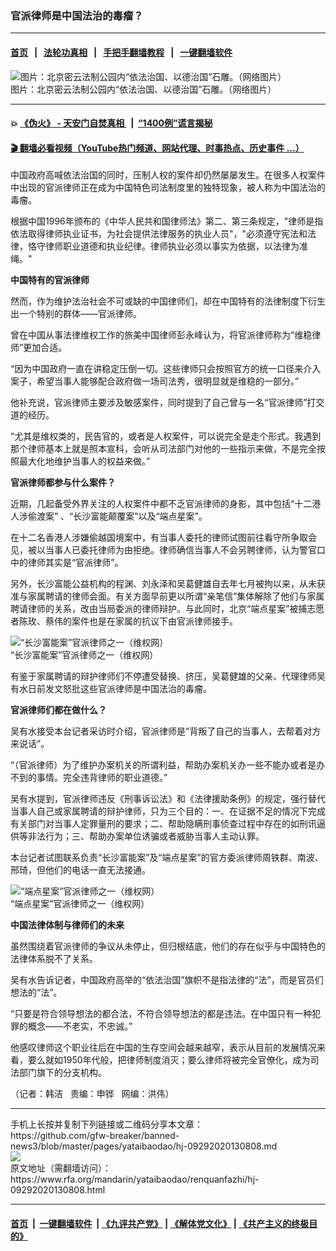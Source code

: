 ### 官派律师是中国法治的毒瘤？
------------------------

#### [首页](https://github.com/gfw-breaker/banned-news3/blob/master/README.md) &nbsp;&nbsp;|&nbsp;&nbsp; [法轮功真相](https://github.com/begood0513/basic/blob/master/README.md)  &nbsp;&nbsp;|&nbsp;&nbsp; [手把手翻墙教程](https://github.com/gfw-breaker/guides/wiki)  &nbsp;&nbsp;|&nbsp;&nbsp; [一键翻墙软件](https://github.com/gfw-breaker/nogfw/blob/master/README.md)  



<div id="headerimg">
 <img alt="图片：北京密云法制公园内“依法治国、以德治国”石雕。（网络图片）" src="https://www.rfa.org/mandarin/yataibaodao/zhengzhi/jz-11032014121622.html/4f9d6cd56cbb56fd.jpg/image" title="图片：北京密云法制公园内“依法治国、以德治国”石雕。（网络图片）"/>
 <div id="headerimgcontents">
  <div id="headerimgcaption">
   <span>
    图片：北京密云法制公园内“依法治国、以德治国”石雕。（网络图片）
   </span>
   <!-- zoomattribute -->
  </div>
  <!-- headerimgcaption -->
 </div>
 <!-- headerimagecontents -->
</div>

<hr/>


#### 💥 [《伪火》 - 天安门自焚真相 ](http://158.247.195.190:10000/videos/blog/weihuo.html)&nbsp; |&nbsp; [“1400例”谎言揭秘  ](http://158.247.195.190:10000/videos/blog/jiexi1400.html)

#### [ 🎬  翻墙必看视频（YouTube热门频道、网站代理、时事热点、历史事件 ...）](https://github.com/gfw-breaker/links/blob/master/banned.md)

<div id="storytext">
 <div>
  <div class="slot_header">
  </div>
 </div>
 <p>
  中国政府高喊依法治国的同时，压制人权的案件却仍然屡屡发生。在很多人权案件中出现的官派律师正在成为中国特色司法制度里的独特现象，被人称为中国法治的毒瘤。
 </p>
 <p>
  根据中国1996年颁布的《中华人民共和国律师法》第二、第三条规定，"律师是指依法取得律师执业证书，为社会提供法律服务的执业人员"，"必须遵守宪法和法律，恪守律师职业道德和执业纪律。律师执业必须以事实为依据，以法律为准绳。"
 </p>
 <p>
 </p>
 <p>
 </p>
 <p>
  <b>
   中国特有的官派律师
  </b>
 </p>
 <p>
  然而，作为维护法治社会不可或缺的中国律师们，却在中国特有的法律制度下衍生出一个特别的群体——官派律师。
 </p>
 <p>
  曾在中国从事法律维权工作的旅美中国律师彭永峰认为，将官派律师称为“维稳律师”更加合适。
 </p>
 <p>
  “因为中国政府一直在讲稳定压倒一切。这些律师只会按照官方的统一口径来介入案子，希望当事人能够配合政府做一场司法秀，很明显就是维稳的一部分。”
 </p>
 <p>
  他补充说，官派律师主要涉及敏感案件，同时提到了自己曾与一名“官派律师”打交道的经历。
 </p>
 <p>
  “尤其是维权类的，民告官的，或者是人权案件，可以说完全是走个形式。我遇到那个律师基本上就是照本宣科，会听从司法部门对他的一些指示来做，不是完全按照最大化地维护当事人的权益来做。”
 </p>
 <p>
  <b>
   官派律师都参与什么案件？
  </b>
 </p>
 <p>
  近期，几起备受外界关注的人权案件中都不乏官派律师的身影，其中包括“十二港人涉偷渡案” 、“长沙富能颠覆案”以及“端点星案”。
 </p>
 <p>
  在十二名香港人涉嫌偷越国境案中，有当事人委托的律师试图前往看守所争取会见，被以当事人已委托律师为由拒绝。律师确信当事人不会另聘律师，认为警官口中的律师其实是“官派律师”。
 </p>
 <p>
  另外，长沙富能公益机构的程渊、刘永泽和吴葛健雄自去年七月被拘以来，从未获准与家属聘请的律师会面。有关方面早前更以所谓“亲笔信”集体解除了他们与家属聘请律师的关系，改由当局委派的律师辩护。与此同时，北京“端点星案”被捕志愿者陈玫、蔡伟的案件也是在家属的抗议下由官派律师接手。
 </p>
 <p>
  <div class="image-inline captioned" style="width:622px;">
   <div style="width:622px;">
    <img alt="“长沙富能案”官派律师之一（维权网）" src="https://www.rfa.org/mandarin/yataibaodao/renquanfazhi/hj-09292020130808.html/110.jpg" title="“长沙富能案”官派律师之一（维权网）"/>
   </div>
   <div class="image-caption">
    <span style="width:622px;">
     “长沙富能案”官派律师之一（维权网）
    </span>
    <span class="copyright">
    </span>
   </div>
  </div>
 </p>
 <p>
 </p>
 <p>
 </p>
 <p>
  有鉴于家属聘请的辩护律师们不停遭受替换、挤压，吴葛健雄的父亲、代理律师吴有水日前发文怒批这些官派律师是中国法治的毒瘤。
 </p>
 <p>
  <b>
   官派律师们都在做什么？
  </b>
 </p>
 <p>
  吴有水接受本台记者采访时介绍，官派律师是“背叛了自己的当事人，去帮着对方来说话”。
 </p>
 <p>
  “（官派律师）为了维护办案机关的所谓利益，帮助办案机关办一些不能办或者是办不到的事情。完全违背律师的职业道德。”
 </p>
 <p>
  吴有水提到，官派律师违反《刑事诉讼法》和《法律援助条例》的规定，强行替代当事人自己或家属聘请的辩护律师，只为三个目的：一、在证据不足的情况下完成有关部门对当事人定罪量刑的要求；二、帮助隐瞒刑事侦查过程中存在的如刑讯逼供等非法行为；三、帮助办案单位诱骗或者威胁当事人主动认罪。
 </p>
 <p>
  本台记者试图联系负责“长沙富能案”及“端点星案”的官方委派律师周铁群、南波、邢琦，但他们的电话一直无法接通。
 </p>
 <p>
  <div class="image-inline captioned" style="width:622px;">
   <div style="width:622px;">
    <img alt="“端点星案”官派律师之一（维权网）" src="https://www.rfa.org/mandarin/yataibaodao/renquanfazhi/hj-09292020130808.html/3.jpg" title="“端点星案”官派律师之一（维权网）"/>
   </div>
   <div class="image-caption">
    <span style="width:622px;">
     “端点星案”官派律师之一（维权网）
    </span>
    <span class="copyright">
    </span>
   </div>
  </div>
 </p>
 <p>
 </p>
 <p>
  <b>
   中国法律体制与律师们的未来
  </b>
 </p>
 <p>
  虽然围绕着官派律师的争议从未停止，但归根结底，他们的存在似乎与中国特色的法律体系脱不了关系。
 </p>
 <p>
  吴有水告诉记者，中国政府高举的“依法治国”旗帜不是指法律的“法”，而是官员们想法的“法”。
 </p>
 <p>
  “只要是符合领导想法的都合法，不符合领导想法的都是违法。在中国只有一种犯罪的概念——不老实，不忠诚。”
 </p>
 <p>
  他感叹律师这个职业往后在中国的生存空间会越来越窄，表示从目前的发展情况来看，要么就如1950年代般，把律师制度消灭；要么律师将被完全官僚化，成为司法部门旗下的分支机构。
 </p>
 <p>
 </p>
 <p>
  （记者：韩洁   责编：申铧   网编：洪伟）
 </p>
</div>

<hr/>
手机上长按并复制下列链接或二维码分享本文章：<br/>
https://github.com/gfw-breaker/banned-news3/blob/master/pages/yataibaodao/hj-09292020130808.md <br/>
<a href='https://github.com/gfw-breaker/banned-news3/blob/master/pages/yataibaodao/hj-09292020130808.md'><img src='https://github.com/gfw-breaker/banned-news3/blob/master/pages/yataibaodao/hj-09292020130808.md.png'/></a> <br/>
原文地址（需翻墙访问）：https://www.rfa.org/mandarin/yataibaodao/renquanfazhi/hj-09292020130808.html


------------------------
#### [首页](https://github.com/gfw-breaker/banned-news3/blob/master/README.md) &nbsp;|&nbsp; [一键翻墙软件](https://github.com/gfw-breaker/nogfw/blob/master/README.md) &nbsp;| [《九评共产党》](https://github.com/gfw-breaker/9ping.md/blob/master/README.md#九评之一评共产党是什么) | [《解体党文化》](https://github.com/gfw-breaker/jtdwh.md/blob/master/README.md) | [《共产主义的终极目的》](https://github.com/gfw-breaker/gczydzjmd.md/blob/master/README.md)


<img src='http://gfw-breaker.win/banned-news3/pages/yataibaodao/hj-09292020130808.md' width='0px' height='0px'/>